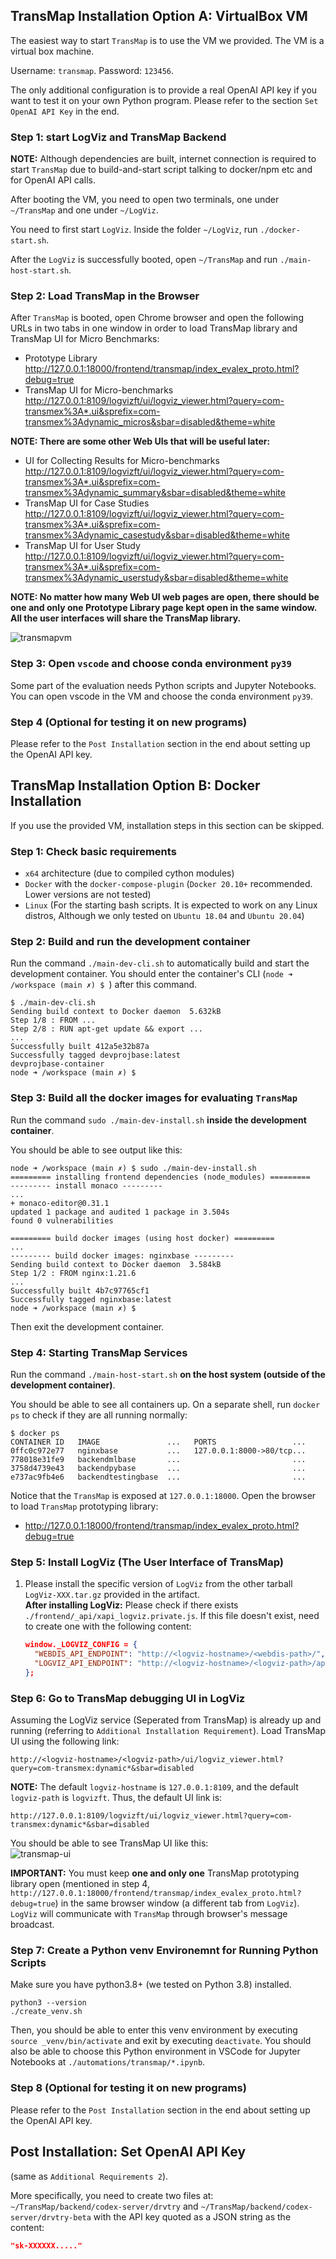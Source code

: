 
## TransMap Installation Option A: VirtualBox VM

The easiest way to start `TransMap` is to use the VM we provided. The VM is a virtual box machine.

Username: `transmap`. Password: `123456`.

The only additional configuration is to provide a real OpenAI API key if you want to test it on your own Python program. Please refer to the section `Set OpenAI API Key` in the end.

### **Step 1: start LogViz and TransMap Backend**

**NOTE:** Although dependencies are built, internet connection is required to start `TransMap` due to build-and-start script talking to docker/npm etc and for OpenAI API calls.

After booting the VM, you need to open two terminals, one under `~/TransMap` and one under `~/LogViz`.


You need to first start `LogViz`. Inside the folder `~/LogViz`, run `./docker-start.sh`. 

After the `LogViz` is successfully booted, open `~/TransMap` and run `./main-host-start.sh`.

### **Step 2: Load TransMap in the Browser**

After `TransMap` is booted, open Chrome browser and open the following URLs in two tabs in one window in order to load TransMap library and TransMap UI for Micro Benchmarks:

- Prototype Library   
  http://127.0.0.1:18000/frontend/transmap/index_evalex_proto.html?debug=true
- TransMap UI for Micro-benchmarks   
  http://127.0.0.1:8109/logvizft/ui/logviz_viewer.html?query=com-transmex%3A*.ui&sprefix=com-transmex%3Adynamic_micros&sbar=disabled&theme=white

**NOTE: There are some other Web UIs that will be useful later:**  

- UI for Collecting Results for Micro-benchmarks  
  http://127.0.0.1:8109/logvizft/ui/logviz_viewer.html?query=com-transmex%3A*.ui&sprefix=com-transmex%3Adynamic_summary&sbar=disabled&theme=white  
- TransMap UI for Case Studies   
  http://127.0.0.1:8109/logvizft/ui/logviz_viewer.html?query=com-transmex%3A*.ui&sprefix=com-transmex%3Adynamic_casestudy&sbar=disabled&theme=white
- TransMap UI for User Study  
  http://127.0.0.1:8109/logvizft/ui/logviz_viewer.html?query=com-transmex%3A*.ui&sprefix=com-transmex%3Adynamic_userstudy&sbar=disabled&theme=white  

**NOTE: No matter how many Web UI web pages are open, there should be one and only one Prototype Library page kept open in the same window. All the user interfaces will share the TransMap library.**

![transmapvm](./pics/transmap-vm.png)

### **Step 3: Open `vscode` and choose conda environment `py39`**

Some part of the evaluation needs Python scripts and Jupyter Notebooks. You can open vscode in the VM and choose the conda environment `py39`. 

### **Step 4 (Optional for testing it on new programs)**

Please refer to the `Post Installation` section in the end about setting up the OpenAI API key.



## TransMap Installation Option B: Docker Installation

If you use the provided VM, installation steps in this section can be skipped.

### **Step 1: Check basic requirements**
- `x64` architecture (due to compiled cython modules)
- `Docker` with the `docker-compose-plugin` (`Docker 20.10+` recommended. Lower versions are not tested)
- `Linux` (For the starting bash scripts. It is expected to work on any Linux distros, Although we only tested on `Ubuntu 18.04` and `Ubuntu 20.04`)

### **Step 2: Build and run the development container**

Run the command `./main-dev-cli.sh` to automatically build and start the development container. You should enter the container's CLI (`node ➜ /workspace (main ✗) $ `) after this command.

```
$ ./main-dev-cli.sh 
Sending build context to Docker daemon  5.632kB
Step 1/8 : FROM ...
Step 2/8 : RUN apt-get update && export ...
...
Successfully built 412a5e32b87a
Successfully tagged devprojbase:latest
devprojbase-container
node ➜ /workspace (main ✗) $ 
```

### **Step 3: Build all the docker images for evaluating `TransMap`**

Run the command `sudo ./main-dev-install.sh` **inside the development container**.

You should be able to see output like this:
```
node ➜ /workspace (main ✗) $ sudo ./main-dev-install.sh 
========= installing frontend dependencies (node_modules) =========
--------- install monaco ---------
...
+ monaco-editor@0.31.1
updated 1 package and audited 1 package in 3.504s
found 0 vulnerabilities

========= build docker images (using host docker) =========
...
--------- build docker images: nginxbase ---------
Sending build context to Docker daemon  3.584kB
Step 1/2 : FROM nginx:1.21.6
...
Successfully built 4b7c97765cf1
Successfully tagged nginxbase:latest
node ➜ /workspace (main ✗) $ 
```

Then exit the development container. 

### **Step 4: Starting TransMap Services**

Run the command `./main-host-start.sh` **on the host system (outside of the development container)**.

You should be able to see all containers up. On a separate shell, run `docker ps` to check if they are all running normally:

```
$ docker ps
CONTAINER ID   IMAGE               ...   PORTS                 ...
0ffc0c972e77   nginxbase           ...   127.0.0.1:8000->80/tcp...
778018e31fe9   backendmlbase       ...                         ...
3758d4739e43   backendpybase       ...                         ...
e737ac9fb4e6   backendtestingbase  ...                         ...
```

Notice that the `TransMap` is exposed at `127.0.0.1:18000`. Open the browser to load `TransMap` prototyping library:

- http://127.0.0.1:18000/frontend/transmap/index_evalex_proto.html?debug=true  
  
### **Step 5: Install LogViz (The User Interface of TransMap)**


1. Please install the specific version of `LogViz` from the other tarball `LogViz-XXX.tar.gz` provided in the artifact.  
    **After installing LogViz:** Please check if there exists  `./frontend/_api/xapi_logviz.private.js`. If this file doesn't exist, need to create one with the following content:
    ```json
    window._LOGVIZ_CONFIG = {
      "WEBDIS_API_ENDPOINT": "http://<logviz-hostname>/<webdis-path>/",
      "LOGVIZ_API_ENDPOINT": "http://<logviz-hostname>/<logviz-path>/api/"
    };
    ```

### **Step 6: Go to TransMap debugging UI in LogViz**

Assuming the LogViz service (Seperated from TransMap) is already up and running (referring to `Additional Installation Requirement`). Load TransMap UI using the following link:

```
http://<logviz-hostname>/<logviz-path>/ui/logviz_viewer.html?query=com-transmex:dynamic*&sbar=disabled
```

**NOTE:** The default `logviz-hostname` is `127.0.0.1:8109`, and the default `logviz-path` is `logvizft`. Thus, the default UI link is:

```
http://127.0.0.1:8109/logvizft/ui/logviz_viewer.html?query=com-transmex:dynamic*&sbar=disabled
```

You should be able to see TransMap UI like this:  
![transmap-ui](./pics/transmap-ui.png)

**IMPORTANT:** You must keep **one and only one** TransMap prototyping library open (mentioned in step 4, `http://127.0.0.1:18000/frontend/transmap/index_evalex_proto.html?debug=true`) in the same browser window (a different tab from `LogViz`). `LogViz` will communicate with `TransMap` through browser's message broadcast.

### **Step 7: Create a Python venv Environemnt for Running Python Scripts**

Make sure you have python3.8+ (we tested on Python 3.8) installed. 
```
python3 --version
./create_venv.sh
```
Then, you should be able to enter this venv environment by executing `source _venv/bin/activate` and exit by executing `deactivate`. You should also be able to choose this Python environment in VSCode for Jupyter Notebooks at `./automations/transmap/*.ipynb`.

### **Step 8 (Optional for testing it on new programs)**

Please refer to the `Post Installation` section in the end about setting up the OpenAI API key.


## Post Installation: Set OpenAI API Key

(same as `Additional Requirements 2`). 

More specifically, you need to create two files at: `~/TransMap/backend/codex-server/drvtry` and `~/TransMap/backend/codex-server/drvtry-beta` with the API key quoted as a JSON string as the content:
```json
"sk-XXXXXX....."
```
